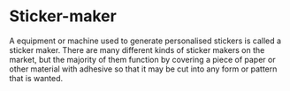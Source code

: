 # Sticker-maker
A equipment or machine used to generate personalised stickers is called a sticker maker. There are many different kinds of sticker makers on the market, but the majority of them function by covering a piece of paper or other material with adhesive so that it may be cut into any form or pattern that is wanted.  
